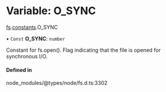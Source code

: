 # Variable: O\_SYNC

[fs](../modules/fs.md).[constants](../modules/fs.constants.md).O_SYNC

• `Const` **O\_SYNC**: `number`

Constant for fs.open(). Flag indicating that the file is opened for synchronous I/O.

#### Defined in

node_modules/@types/node/fs.d.ts:3302
